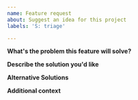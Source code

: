 ```yaml
---
name: Feature request
about: Suggest an idea for this project
labels: 'S: triage'

---
```


**What's the problem this feature will solve?**
<!-- What are you trying to do, that you are unable to achieve with cell locator as it currently stands? -->

**Describe the solution you'd like**
<!-- Clear and concise description of what you want to happen. -->

<!-- Provide examples of real world use cases that this would enable and how it solves the problem described above. -->

**Alternative Solutions**
<!-- Have you tried to workaround the problem using cell-locator or other tools? Or a different approach to solving this issue? Please elaborate here. -->

**Additional context**
<!-- Add any other context, links, etc. about the feature here. -->
